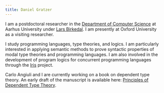 ```yaml
---
title: Daniel Gratzer
---
```


I am a postdoctoral researcher in the [Department of Computer Science](http://cs.au.dk/) at Aarhus
University under [Lars Birkedal](http://cs.au.dk/~birke). I am presently at Oxford
University as a visiting researcher.


I study programming languages, type theories, and logics. I am particularly interested in applying
semantic methods to prove syntactic properties of modal type theories and programming languages. I
am also involved in the development of program logics for concurrent programming languages through
the [Iris](http://iris-project.org) project.


Carlo Angiuli and I are currently working on a book on dependent type theory. An early draft of the
manuscript is available here: [Principles of Dependent Type Theory](./papers/type-theory-book.pdf).
